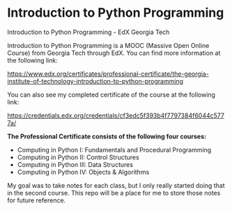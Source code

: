 # Introduction to Python Programming
Introduction to Python Programming - EdX Georgia Tech

Introduction to Python Programming is a MOOC (Massive Open Online Course) from Georgia Tech through EdX. You can find more information at the following link:

https://www.edx.org/certificates/professional-certificate/the-georgia-institute-of-technology-introduction-to-python-programming

You can also see my completed certificate of the course at the following link:

https://credentials.edx.org/credentials/cf3edc5f393b4f7797384f6044c5777a/

**The Professional Certificate consists of the following four courses:**

- Computing in Python I: Fundamentals and Procedural Programming
- Computing in Python II: Control Structures
- Computing in Python III: Data Structures
- Computing in Python IV: Objects & Algorithms

My goal was to take notes for each class, but I only really started doing that in the second course. This repo will be a place for me to store those notes for future reference.
